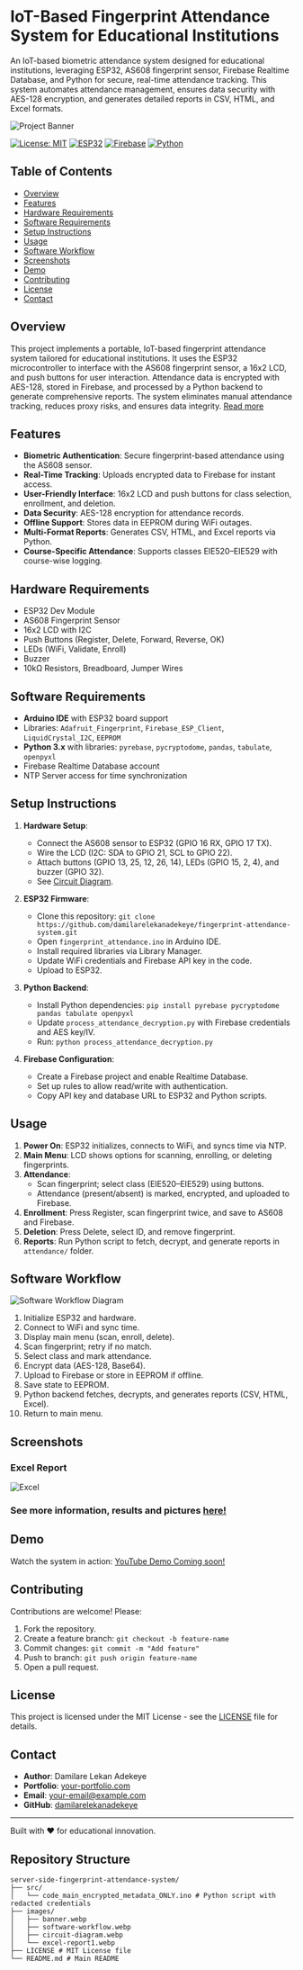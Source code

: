 # IoT-Based Fingerprint Attendance System for Educational Institutions
An IoT-based biometric attendance system designed for educational institutions, leveraging ESP32, AS608 fingerprint sensor, Firebase Realtime Database, and Python for secure, real-time attendance tracking. This system automates attendance management, ensures data security with AES-128 encryption, and generates detailed reports in CSV, HTML, and Excel formats.

![Project Banner](images/banner.webp)


[![License: MIT](https://img.shields.io/badge/License-MIT-yellow.svg)](https://opensource.org/licenses/MIT)
[![ESP32](https://img.shields.io/badge/Platform-ESP32-blue)](https://www.espressif.com/en/products/socs/esp32)
[![Firebase](https://img.shields.io/badge/Database-Firebase-orange)](https://firebase.google.com/)
[![Python](https://img.shields.io/badge/Language-Python-green)](https://www.python.org/)

## Table of Contents
- [Overview](#overview)
- [Features](#features)
- [Hardware Requirements](#hardware-requirements)
- [Software Requirements](#software-requirements)
- [Setup Instructions](#setup-instructions)
- [Usage](#usage)
- [Software Workflow](#software-workflow)
- [Screenshots](#screenshots)
- [Demo](#demo)
- [Contributing](#contributing)
- [License](#license)
- [Contact](#contact)

## Overview
This project implements a portable, IoT-based fingerprint attendance system tailored for educational institutions. It uses the ESP32 microcontroller to interface with the AS608 fingerprint sensor, a 16x2 LCD, and push buttons for user interaction. Attendance data is encrypted with AES-128, stored in Firebase, and processed by a Python backend to generate comprehensive reports. The system eliminates manual attendance tracking, reduces proxy risks, and ensures data integrity. [Read more](https://damilarelekanadekeye.github.io/#Design-and-Implementation-of-an-IoT-Based-Fingerprint-Attendance-System-for-Educational-Institutions)

## Features
- **Biometric Authentication**: Secure fingerprint-based attendance using the AS608 sensor.
- **Real-Time Tracking**: Uploads encrypted data to Firebase for instant access.
- **User-Friendly Interface**: 16x2 LCD and push buttons for class selection, enrollment, and deletion.
- **Data Security**: AES-128 encryption for attendance records.
- **Offline Support**: Stores data in EEPROM during WiFi outages.
- **Multi-Format Reports**: Generates CSV, HTML, and Excel reports via Python.
- **Course-Specific Attendance**: Supports classes EIE520–EIE529 with course-wise logging.

## Hardware Requirements
- ESP32 Dev Module
- AS608 Fingerprint Sensor
- 16x2 LCD with I2C
- Push Buttons (Register, Delete, Forward, Reverse, OK)
- LEDs (WiFi, Validate, Enroll)
- Buzzer
- 10kΩ Resistors, Breadboard, Jumper Wires

## Software Requirements
- **Arduino IDE** with ESP32 board support
- Libraries: `Adafruit_Fingerprint`, `Firebase_ESP_Client`, `LiquidCrystal_I2C`, `EEPROM`
- **Python 3.x** with libraries: `pyrebase`, `pycryptodome`, `pandas`, `tabulate`, `openpyxl`
- Firebase Realtime Database account
- NTP Server access for time synchronization

## Setup Instructions
1. **Hardware Setup**:
   - Connect the AS608 sensor to ESP32 (GPIO 16 RX, GPIO 17 TX).
   - Wire the LCD (I2C: SDA to GPIO 21, SCL to GPIO 22).
   - Attach buttons (GPIO 13, 25, 12, 26, 14), LEDs (GPIO 15, 2, 4), and buzzer (GPIO 32).
   - See [Circuit Diagram](images/circuit-diagram.jpg).

2. **ESP32 Firmware**:
   - Clone this repository: `git clone https://github.com/damilarelekanadekeye/fingerprint-attendance-system.git`
   - Open `fingerprint_attendance.ino` in Arduino IDE.
   - Install required libraries via Library Manager.
   - Update WiFi credentials and Firebase API key in the code.
   - Upload to ESP32.

3. **Python Backend**:
   - Install Python dependencies: `pip install pyrebase pycryptodome pandas tabulate openpyxl`
   - Update `process_attendance_decryption.py` with Firebase credentials and AES key/IV.
   - Run: `python process_attendance_decryption.py`

4. **Firebase Configuration**:
   - Create a Firebase project and enable Realtime Database.
   - Set up rules to allow read/write with authentication.
   - Copy API key and database URL to ESP32 and Python scripts.

## Usage
1. **Power On**: ESP32 initializes, connects to WiFi, and syncs time via NTP.
2. **Main Menu**: LCD shows options for scanning, enrolling, or deleting fingerprints.
3. **Attendance**:
   - Scan fingerprint; select class (EIE520–EIE529) using buttons.
   - Attendance (present/absent) is marked, encrypted, and uploaded to Firebase.
4. **Enrollment**: Press Register, scan fingerprint twice, and save to AS608 and Firebase.
5. **Deletion**: Press Delete, select ID, and remove fingerprint.
6. **Reports**: Run Python script to fetch, decrypt, and generate reports in `attendance/` folder.

## Software Workflow
![Software Workflow Diagram](images/software-workflow.webp)

1. Initialize ESP32 and hardware.
2. Connect to WiFi and sync time.
3. Display main menu (scan, enroll, delete).
4. Scan fingerprint; retry if no match.
5. Select class and mark attendance.
6. Encrypt data (AES-128, Base64).
7. Upload to Firebase or store in EEPROM if offline.
8. Save state to EEPROM.
9. Python backend fetches, decrypts, and generates reports (CSV, HTML, Excel).
10. Return to main menu.

## Screenshots

### Excel Report
![Excel](images/excel-report1.webp)

### See more information, results and pictures [here!](https://damilarelekanadekeye.github.io/#Design-and-Implementation-of-an-IoT-Based-Fingerprint-Attendance-System-for-Educational-Institutions)

## Demo
Watch the system in action: [YouTube Demo Coming soon!](https://www.youtube.com/watch?v=XXXXXXX)

## Contributing
Contributions are welcome! Please:
1. Fork the repository.
2. Create a feature branch: `git checkout -b feature-name`
3. Commit changes: `git commit -m "Add feature"`
4. Push to branch: `git push origin feature-name`
5. Open a pull request.

## License
This project is licensed under the MIT License - see the [LICENSE](LICENSE) file for details.

## Contact
- **Author**: Damilare Lekan Adekeye
- **Portfolio**: [your-portfolio.com](https://damilarelekanadekeye.github.io/)
- **Email**: [your-email@example.com](mailto:adekeyedamilarelekan@gmail.com)
- **GitHub**: [damilarelekanadekeye](https://github.com/damilarelekanadekeye)

---
Built with ❤️ for educational innovation.

## Repository Structure
```
server-side-fingerprint-attendance-system/
├── src/
│   └── code_main_encrypted_metadata_ONLY.ino # Python script with redacted credentials
├── images/
│   ├── banner.webp
│   ├── software-workflow.webp
│   ├── circuit-diagram.webp
│   └── excel-report1.webp
├── LICENSE # MIT License file
└── README.md # Main README
```
